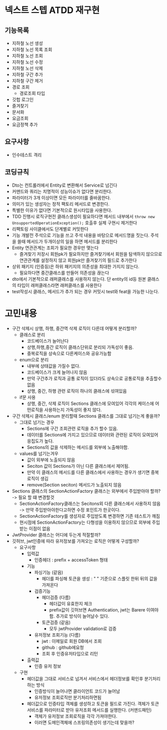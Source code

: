 # 넥스트 스텝 ATDD 재구현

## 기능목록

- 지하철 노선 생성
- 지하철 노선 목록 조회
- 지하철 노선 조회
- 지하철 노선 수정
- 지하철 노선 삭제
- 지하철 구간 추가
- 지하철 구간 제거
- 경로 조회
    - 경로조회 타입
- 깃헙 로그인
- 즐겨찾기
- 문서화
- 요금조회
- 요금정책 추가

## 요구사항

- 인수테스트 격리

## 코딩규칙

- Dto는 컨트롤러에서 Entity로 변환해서 Service로 넘긴다
- 커맨드와 쿼리는 치명적이 성능이슈가 없다면 분리한다.
- 파라미터가 3개 이상이면 모든 파라미터를 줄바꿈한다.
- 의미가 있는 생성자는 정적 팩토리 메서드로 변경한다.
- 특별한 이유가 없다면 기본적으로 원시타입을 사용한다.
- TDD 진행시 로직구현전 클래스생성이 필요하다면 메서드 내부에서 `throw new UnsupportedOperationException();` 호출후 실제 구현시 제거한다
- 리팩토링 사이클에서도 단계별로 커밋한다
- 기능 개발전 주석으로 기능을 쓰고 주석 내용을 바탕으로 메서드명을 짓는다. 주석을 쓸때 메서드가 두개이상의 일을 하면 메서드를 분리한다
- Entity 연관관계는 조회가 필요한 경우만 맺는다
    - 즐겨찾기 저장시 회원pk가 필요하지만 즐겨찾기에서 회원을 탐색하지 않으므로 연관관계를 설정하지 않고 회원pk만 즐겨찾기의 필드로 추가한다
- 상위 패키지 (인증등)은 하위 패키지의 의존성을 최대한 가지지 않는다.
    - 필요하다면 중간클래스를 만들어 의존성을 끊는다
- dto에서 기본적으로 래퍼클래스를 사용하지 않는다. 단 entity의 id등 원본 클래스의 타입이 래퍼클래스라면 래퍼클래스를 사용한다
- test작성시 클래스, 메서드가 추가 되는 경우 커밋시 test와 feat을 가능한 나눈다.

# 고민내용

- 구간 삭제시 상행, 하행, 중간역 삭제 로직이 다른데 어떻게 분리할까?
    - 클래스로 분리
        - 코드베이스가 늘어난다
        - 상행,하행,중간 로직이 클래스단위로 분리되 가독성이 좋음.
        - 중복로직을 상속으로 다른케이스와 공유가능함
    - enum으로 분리
        - 내부에 상태값을 가질수 없다.
        - 코드베이스가 크게 늘어나지 않음
        - 만약 구간추가 로직과 공통 로직이 있더라도 상속으로 공통로직을 추출할수 없음
        - 상행, 중간, 하행 관련 로직이 하나의 클래스에 섞여있음
    - if문 사용
        - 상행, 중간, 삭제 로직이 Sections 클래스에 모여있어 각각의 케이스에 어떤로직을 사용하는지 가독성이 좋지 않다.
- 구간 삭제시 클래스/enum 분리할때 Sections 클래스를 그대로 넘기는게 좋을까?
    - 그대로 넘기는 경우
        - Sections에 구간 조회관련 로직을 추가 할수 있음.
        - 데이터를 Sections에 가지고 있으므로 데이터와 관련된 로직이 모여있어 응집도가 높다.
        - Sections의 값을 삭제하는 메서드를 외부에 노출해야함.
    - values를 넘기는겨우
        - 값이 외부에 노출되지 않음
        - Seciton 값이 Sections가 아닌 다른 클래스에서 제어됨.
        - 만약 이 클래스의 메서드를 다른 클래스에서 사용하는 경우가 생기면 중복로직이 생김
        - remove(Section seciton) 메서드가 노출되지 않음
- Sections 클래스의 SectionActionFactory 클래스는 외부에서 주입받아야 할까? -> 필요 할 떄 변경할것
    - SectionActionFactory클래스는 Secitons외 다른 클래스에서 사용하지 않음 -> 만약 주입받아야한다고하면 수정 포인트가 한곳이다.
    - SectionActionFactory를 생성자로 주입받도록 변경하면 기존 테스트가 깨짐
    - 현시점에 SectionActionFactory는 다형성을 이용하지 않으므로 외부에 주입받는 이점이 없음
- JwtProvider 클래스는 어디에 두는게 적절할까?
- 깃허브, jwt인증에 따라 유저정보를 가져오는 로직은 어떻게 구성할까?
    - 요구사항
        - 입력값
            - 인증헤더 : prefix + accessToken 형태
        - 기능
            - 파싱기능 (같음)
                - 헤더를 파싱해 토큰을 생성 : " " 기준으로 스플릿 한뒤 뒤의 값을 가져온다
            - 검증기능
                - 헤더검증 (다름)
                    - 헤더값이 유효한지 체크
                    - prefix값이 깃허브면 Authentication, jwt는 Barere 이여야함. 추가로 방식이 늘어날수 있다.
                - 토큰검증 (같음)
                    - 모두 jwtProvider validation로 검증
            - 유저정보 조회기능 (다름)
                - jwt : 이메일로 회원 DB에서 조회
                - github : github에요청
                - 조회 후 인증유저타입으로 리턴
        - 출력값
            - 인증 유저 정보
    - 구현
        - 헤더값을 그대로 서비스로 넘겨서 서비스에서 헤더정보를 확인후 분기처리하는 방식
            - 인증방식이 늘어나면 클라이언트 코드가 늘어남
            - 유저정보 조회로직만 분기처리하면됨
        - 헤더값으로 인증타입 객체를 생성하고 토큰을 필드로 가진다. 객체가 토큰서비스를 파라미터로 받아 유저조회 메서드를 실행한다. (커맨드패턴)
            - 객체가 유저정보 조회로직을 각각 가져야한다.
            - 이러면 도메인객체에 스프링의존성이 생기는데 맞을까?